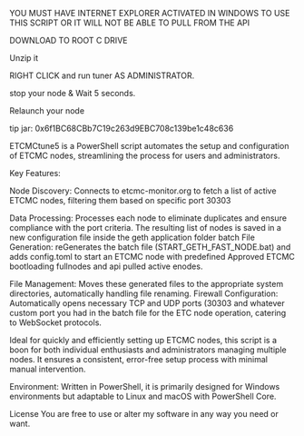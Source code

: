 YOU MUST HAVE INTERNET EXPLORER ACTIVATED IN WINDOWS TO USE THIS SCRIPT OR IT WILL NOT BE ABLE TO PULL FROM THE API

DOWNLOAD TO ROOT C DRIVE

Unzip it

RIGHT CLICK and run tuner AS ADMINISTRATOR. 

stop your node & Wait 5 seconds.

Relaunch your node

tip jar: 0x6f1BC68CBb7C19c263d9EBC708c139be1c48c636

ETCMCtune5
is a PowerShell script automates the setup and configuration of ETCMC nodes, streamlining the process for users and administrators.

Key Features:

Node Discovery: Connects to etcmc-monitor.org to fetch a list of active ETCMC nodes, filtering them based on specific port 30303

Data Processing: Processes each node to eliminate duplicates and ensure compliance with the port criteria. The resulting list of nodes is saved in a new configuration file inside the geth application folder batch File Generation: reGenerates the batch file (START_GETH_FAST_NODE.bat) and adds config.toml to start an ETCMC node with predefined Approved ETCMC bootloading fullnodes and api pulled active enodes.

File Management: Moves these generated files to the appropriate system directories, automatically handling file renaming. Firewall Configuration: Automatically opens necessary TCP and UDP ports (30303 and whatever custom port you had in the batch file for the ETC node operation, catering to WebSocket protocols.

Ideal for quickly and efficiently setting up ETCMC nodes, this script is a boon for both individual enthusiasts and administrators managing multiple nodes. It ensures a consistent, error-free setup process with minimal manual intervention.

Environment: Written in PowerShell, it is primarily designed for Windows environments but adaptable to Linux and macOS with PowerShell Core.

License You are free to use or alter my software in any way you need or want.
